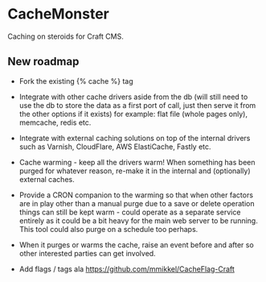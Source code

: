 # CacheMonster

Caching on steroids for Craft CMS.


## New roadmap

- Fork the existing {% cache %} tag

- Integrate with other cache drivers aside from the db (will still need to use the db to store the data as a first port of call, just then serve it from the other options if it exists) for example: flat file (whole pages only), memcache, redis etc.

- Integrate with external caching solutions on top of the internal drivers such as Varnish, CloudFlare, AWS ElastiCache, Fastly etc.

- Cache warming - keep all the drivers warm! When something has been purged for whatever reason, re-make it in the internal and (optionally) external caches.

- Provide a CRON companion to the warming so that when other factors are in play other than a manual purge due to a save or delete operation things can still be kept warm - could operate as a separate service entirely as it could be a bit heavy for the main web server to be running. This tool could also purge on a schedule too perhaps.

- When it purges or warms the cache, raise an event before and after so other interested parties can get involved.

- Add flags / tags ala https://github.com/mmikkel/CacheFlag-Craft
